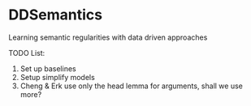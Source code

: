 # DDSemantics
Learning semantic regularities with data driven approaches

TODO List:
1. Set up baselines
1. Setup simplify models
1. Cheng & Erk use only the head lemma for arguments, shall we use more?

